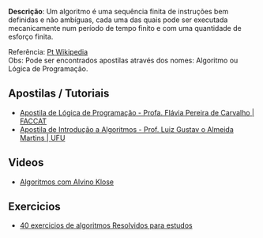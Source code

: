 <strong>Descrição</strong>: Um algoritmo é uma sequência finita de instruções bem definidas e não ambíguas, cada uma das quais pode ser executada mecanicamente num período de tempo finito e com uma quantidade de esforço finita. 

Referência: <a href="http://pt.wikipedia.org/wiki/Algoritmo">Pt Wikipedia</a>
<br/>
Obs: Pode ser encontrados apostilas através dos nomes: Algoritmo ou Lógica de Programação.
<br/>

## Apostilas / Tutoriais

<ul>
<li><a href="https://fit.faccat.br/~fpereira/apostilas/apostila_algoritmos_mar2007.pdf">Apostila de Lógica de Programação - Profa. Flávia Pereira de Carvalho | FACCAT</a></li>
<li><a href="http://www.facom.ufu.br/~gustavo/IC/Programacao/Apostila_Algoritmos.pdf">Apostila de Introdução a Algoritmos - Prof. Luiz Gustav
o Almeida Martins | UFU</a></li>
</ul>

## Videos

<ul>
<li><a href="https://www.youtube.com/watch?v=3hv5_hWPIeo">Algoritmos com Alvino Klose</a></li>
</ul>

## Exercicios

<ul>
<li><a href="http://algoritmizando.com/desenvolvimento/40-exercicios-de-algoritmos-resolvidos-para-estudo/">40 exercicios de algoritmos Resolvidos para estudos</a></li>
</ul>
